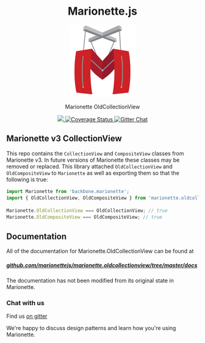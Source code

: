 <h1 align="center">Marionette.js</h1>
<p align="center">
  <img title="backbone marionette" src='https://github.com/marionettejs/backbone.marionette/raw/master/marionette-logo.png' />
</p>
<p align="center">Marionette OldCollectionView</p>
<p align="center">
  <a title='Build Status' href="https://travis-ci.org/marionettejs/marionette.oldcollectionview">
  <img src='https://secure.travis-ci.org/marionettejs/marionette.oldcollectionview.svg?branch=master' />
  </a>
  <a href='https://coveralls.io/r/marionettejs/marionette.oldcollectionview'>
  <img src='https://img.shields.io/coveralls/marionettejs/marionette.oldcollectionview.svg' alt='Coverage Status' />
  </a>
  <a href='https://gitter.im/marionettejs/backbone.marionette?utm_source=badge&utm_medium=badge&utm_campaign=pr-badge&utm_content=body_badge'>
    <img src='https://badges.gitter.im/Join%20Chat.svg' alt='Gitter Chat' />
  </a>
</p>

## Marionette v3 CollectionView

This repo contains the `CollectionView` and `CompositeView` classes from Marionette v3.
In future versions of Marionette these classes may be removed or replaced.
This library attached `OldCollectionView` and `OldCompositeView` to `Marionette`
as well as exporting them so that the following is true:
```js
import Marionette from 'backbone.marionette';
import { OldCollectionView, OldCompositeView } from 'marionette.oldcollectionview';

Marionette.OldCollectionView === OldCollectionView; // true
Marionette.OldCompositeView === OldCompositeView; // true
```

## Documentation

All of the documentation for Marionette.OldCollectionView can be found at

##### [github.com/marionettejs/marionette.oldcollectionview/tree/master/docs](https://github.com/marionettejs/marionette.oldcollectionview/tree/master/docs)

The documentation has not been modified from its original state in Marionette.

### Chat with us

Find us [on gitter](https://gitter.im/marionettejs/backbone.marionette)

We're happy to discuss design patterns and learn how you're using Marionette.


